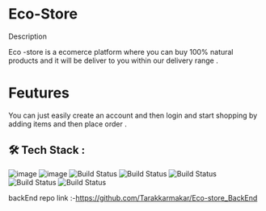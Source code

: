 # Eco-Store



Description 

Eco -store is a ecomerce platform where you can buy 100% natural  products and it will be deliver to you within our delivery range .



# Feutures
You can just easily create an account and then login and start shopping by adding items and then place order .


## 🛠 Tech Stack :

![image](https://img.shields.io/badge/CSS3-1572B6?style=for-the-badge&logo=css3&logoColor=white)   ![image](https://img.shields.io/badge/JavaScript-F7DF1E?style=for-the-badge&logo=javascript&logoColor=black)  ![Build Status](https://img.shields.io/badge/React-20232A?style=for-the-badge&logo=react&logoColor=61DAFB)  ![Build Status](https://img.shields.io/badge/Redux-593D88?style=for-the-badge&logo=redux&logoColor=white)   ![Build Status](https://img.shields.io/badge/chakraUI-00457C?style=for-the-badge&logo=chakraUI&logoColor=white)   ![Build Status](https://img.shields.io/badge/Git-002970?style=for-the-badge&logo=Git&logoColor=00BAF2)   ![Build Status](https://img.shields.io/badge/MongoDB-002970?style=for-the-badge&logo=MongoDB&logoColor=00BAF2)

 backEnd repo link :-https://github.com/Tarakkarmakar/Eco-store_BackEnd
